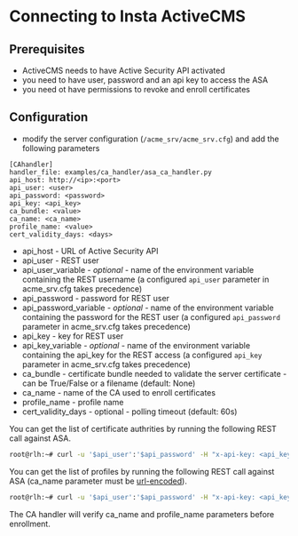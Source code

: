 <!-- markdownlint-disable  MD013 -->
<!-- wiki-title CA handler for Insta -->
# Connecting to Insta ActiveCMS

## Prerequisites

- ActiveCMS needs to have Active Security API activated
- you need to have user, password and an api key to access the ASA
- you need ot have permissions to revoke and enroll certificates

## Configuration

- modify the server configuration (`/acme_srv/acme_srv.cfg`) and add the following parameters

```config
[CAhandler]
handler_file: examples/ca_handler/asa_ca_handler.py
api_host: http://<ip>:<port>
api_user: <user>
api_password: <password>
api_key: <api_key>
ca_bundle: <value>
ca_name: <ca_name>
profile_name: <value>
cert_validity_days: <days>
```

- api_host - URL of Active Security API
- api_user - REST user
- api_user_variable - *optional* - name of the environment variable containing the REST username (a configured `api_user` parameter in acme_srv.cfg takes precedence)
- api_password - password for REST user
- api_password_variable - *optional* - name of the environment variable containing the password for the REST user (a configured `api_password` parameter in acme_srv.cfg takes precedence)
- api_key - key for REST user
- api_key_variable - *optional* - name of the environment variable containing the api_key for the REST access (a configured `api_key` parameter in acme_srv.cfg takes precedence)
- ca_bundle - certificate bundle needed to validate the server certificate - can be True/False or a filename (default: None)
- ca_name - name of the CA used to enroll certificates
- profile_name - profile name
- cert_validity_days - optional - polling timeout (default: 60s)

You can get the list of certificate authrities by running the following REST call against ASA.

```bash
root@rlh:~# curl -u '$api_user':'$api_password' -H "x-api-key: <api_key> $api_host'/list_issuers
```

You can get the list of profiles by running the following REST call against ASA (ca_name parameter must be [url-encoded](https://en.wikipedia.org/wiki/Percent-encoding)).

```bash
root@rlh:~# curl -u '$api_user':'$api_password' -H "x-api-key: <api_key> $api_host'/list_profiles?issuerName=<ca_name>
```

The CA handler will verify ca_name and profile_name parameters before enrollment.
